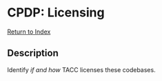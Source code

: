 # CPDP: Licensing

[Return to Index](../index.md)

## Description

Identify _if and how_ TACC licenses these codebases.
